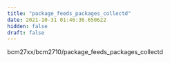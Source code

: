 ```yaml
---
title: "package_feeds_packages_collectd"
date: 2021-10-31 01:46:36.650622
hidden: false
draft: false
---
```


bcm27xx/bcm2710/package_feeds_packages_collectd

